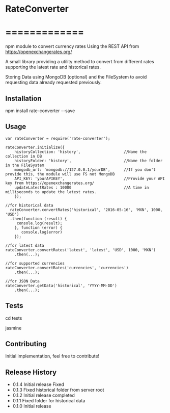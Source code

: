 # RateConverter
# =============

npm module to convert currency rates 
Using the REST API from https://openexchangerates.org/

A small library providing a utility method to convert from different rates
supporting the latest rate and historical rates.

Storing Data using MongoDB (optional) and the FileSystem
to avoid requesting data already requested previously.


## Installation

  npm install rate-converter --save

## Usage

    var rateConverter = require('rate-converter');
    
    rateConverter.initialize({
        historyCollection: 'history', 				    //Name the collection in DB
        historyFolder: 'history',					    //Name the folder in the FileSystem
        mongodb_url: 'mongodb://127.0.0.1/yourDB',	    //If you don't provide this, the module will use FS not MongoDB
        API_KEY: 'yourAPIKEY',						    //Provide your API key from https://openexchangerates.org/
        updateLatestRates : 10000					    //A time in milliseconds to update the latest rates.
        });
    
    //for historical data
      rateConverter.convertRates('historical', '2016-05-16', 'MXN', 1000, 'USD')
      .then(function (result) {
         console.log(result);
        }, function (error) {
           console.log(error)
        });
            
    //for latest data
    rateConverter.convertRates('latest', 'latest', 'USD', 1000, 'MXN')
        .then(...);
            
    //for supported currencies 
    rateConverter.convertRates('currencies', 'currencies')
        .then(...);
    
    //for JSON Data
    rateConverter.getData('historical', 'YYYY-MM-DD')
        .then(...);

## Tests

  cd tests
  
  jasmine

## Contributing

Initial implementation, feel free to contribute!

## Release History

* 0.1.4 Initial release Fixed
* 0.1.3 Fixed historical folder from server root
* 0.1.2 Initial release completed
* 0.1.1 Fixed folder for historical data
* 0.1.0 Initial release